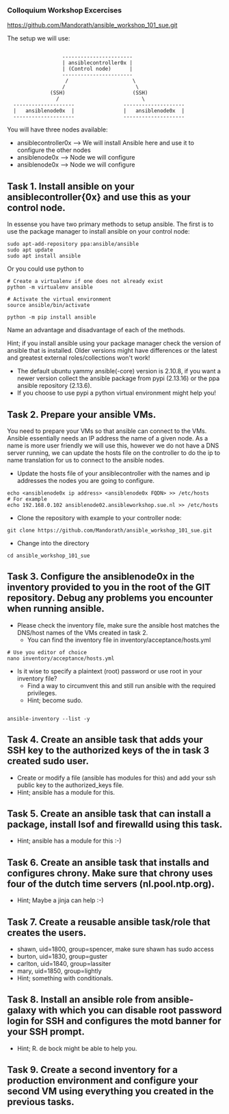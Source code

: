 ### Colloquium Workshop Excercises

https://github.com/Mandorath/ansible_workshop_101_sue.git

The setup we will use:
```

                  -----------------------
                  | ansiblecontroller0x |
                  | (Control node)      |
                  -----------------------
                   /                     \
                  /                       \
              (SSH)                      (SSH)
                /                           \
  --------------------                --------------------
  |   ansiblenode0x  |                |   ansiblenode0x  |
  --------------------                --------------------
```

You will have three nodes available:
  - ansiblecontroller0x  --> We will install Ansible here and use it to configure the other nodes
  - ansiblenode0x        --> Node we will configure
  - ansiblenode0x        --> Node we will configure

## Task 1. **Install ansible on your ansiblecontroller{0x} and use this as your control node.**

In essense you have two primary methods to setup ansible. The first is to use the package manager to install ansible on your control node:

```
sudo apt-add-repository ppa:ansible/ansible
sudo apt update
sudo apt install ansible
```

Or you could use python to 

```
# Create a virtualenv if one does not already exist
python -m virtualenv ansible

# Activate the virtual environment 
source ansible/bin/activate 

python -m pip install ansible
```
Name an advantage and disadvantage of each of the methods.

Hint; if you install ansible using your package manager check the version of ansible that is installed. Older versions might have differences or the latest and greatest external roles/collections won't work!
  - The default ubuntu yammy ansible(-core) version is 2.10.8, if you want a newer version collect the ansible package from pypi (2.13.16) or the ppa ansible repository (2.13.6).
  - If you choose to use pypi a python virtual environment might help you!

## Task 2. **Prepare your ansible VMs.**
You need to prepare your VMs so that ansible can connect to the VMs. Ansible essentially needs an IP address the name of a given node. As a name is more user friendly we will use this, however we do not have a DNS server running, we can update the hosts file on the controller to do the ip to name translation for us to connect to the ansible nodes.
  - Update the hosts file of your ansiblecontroller with the names and ip addresses the nodes you are going to configure.

```
echo <ansiblenode0x ip address> <ansiblenode0x FQDN> >> /etc/hosts
# For example
echo 192.168.0.102 ansiblenode02.ansibleworkshop.sue.nl >> /etc/hosts
```

- Clone the repository with example to your controller node:

```
git clone https://github.com/Mandorath/ansible_workshop_101_sue.git
```

- Change into the directory

```
cd ansible_workshop_101_sue
```

## Task 3. **Configure the ansiblenode0x in the inventory provided to you in the root of the GIT repository. Debug any problems you encounter when running ansible.**
  - Please check the inventory file, make sure the ansible host matches the DNS/host names of the VMs created in task 2.
    - You can find the inventory file in inventory/acceptance/hosts.yml

```
# Use you editor of choice
nano inventory/acceptance/hosts.yml
```

  - Is it wise to specify a plaintext (root) password or use root in your inventory file? 
    - Find a way to circumvent this and still run ansible with the required privileges.
    - Hint; become sudo.

```
```

```
ansible-inventory --list -y
```

## Task 4. **Create an ansible task that adds your SSH key to the authorized keys of the in task 3 created sudo user.**
  - Create or modify a file (ansible has modules for this) and add your ssh public key to the authorized_keys file.
  - Hint; ansible has a module for this.


## Task 5. **Create an  ansible task that can install a package, install lsof and firewalld using this task.**
  - Hint; ansible has a module for this :-)

## Task 6. **Create an ansible task that installs and configures chrony. Make sure that chrony uses four of the dutch time servers (nl.pool.ntp.org).**
  - Hint; Maybe a jinja can help :-)

## Task 7. **Create a reusable ansible task/role that creates the users.**
  - shawn, uid=1800, group=spencer, make sure shawn has sudo access
  - burton, uid=1830, group=guster
  - carlton, uid=1840, group=lassiter
  - mary, uid=1850, group=lightly
  - Hint; something with conditionals.

## Task 8. **Install an ansible role from ansible-galaxy with which you can disable root password login for SSH and configures the motd banner for your SSH prompt.**
  - Hint; R. de bock might be able to help you.

## Task 9. **Create a second inventory for a production environment and configure your second VM using everything you created in the previous tasks.**
